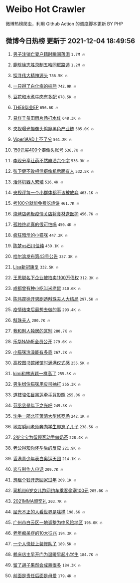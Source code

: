 # Weibo Hot Crawler 



微博热榜爬虫，利用 Github Action 的调度脚本更新 BY PHP 


## 微博今日热榜 更新于 2021-12-04 18:49:56 
1. [男子注销亡妻户籍时瞬间落泪](https://s.weibo.com/weibo?q=%23%E7%94%B7%E5%AD%90%E6%B3%A8%E9%94%80%E4%BA%A1%E5%A6%BB%E6%88%B7%E7%B1%8D%E6%97%B6%E7%9E%AC%E9%97%B4%E8%90%BD%E6%B3%AA%23&Refer=top) `1.7M 🔥` 

1. [鹿晗徐志胜录制五哈同框路透](https://s.weibo.com/weibo?q=%23%E9%B9%BF%E6%99%97%E5%BE%90%E5%BF%97%E8%83%9C%E5%BD%95%E5%88%B6%E4%BA%94%E5%93%88%E5%90%8C%E6%A1%86%E8%B7%AF%E9%80%8F%23&Refer=top) `1.2M 🔥` 

1. [探寻伟大精神源头](https://s.weibo.com/weibo?q=%23%E6%8E%A2%E5%AF%BB%E4%BC%9F%E5%A4%A7%E7%B2%BE%E7%A5%9E%E6%BA%90%E5%A4%B4%23&Refer=top) `786.5K 🔥` 

1. [一只得了白化病的棕熊](https://s.weibo.com/weibo?q=%E4%B8%80%E5%8F%AA%E5%BE%97%E4%BA%86%E7%99%BD%E5%8C%96%E7%97%85%E7%9A%84%E6%A3%95%E7%86%8A&Refer=top) `742.9K 🔥` 

1. [豆花和水煮牛肉有多配](https://s.weibo.com/weibo?q=%23%E8%B1%86%E8%8A%B1%E5%92%8C%E6%B0%B4%E7%85%AE%E7%89%9B%E8%82%89%E6%9C%89%E5%A4%9A%E9%85%8D%23&Refer=top) `678.5K 🔥` 

1. [THE9毕业EP](https://s.weibo.com/weibo?q=%23THE9%E6%AF%95%E4%B8%9AEP%23&Refer=top) `656.6K 🔥` 

1. [易烊千玺田雨片场打水仗](https://s.weibo.com/weibo?q=%23%E6%98%93%E7%83%8A%E5%8D%83%E7%8E%BA%E7%94%B0%E9%9B%A8%E7%89%87%E5%9C%BA%E6%89%93%E6%B0%B4%E4%BB%97%23&Refer=top) `648.3K 🔥` 

1. [央视曝光摄像头偷窥黑色产业链](https://s.weibo.com/weibo?q=%23%E5%A4%AE%E8%A7%86%E6%9B%9D%E5%85%89%E6%91%84%E5%83%8F%E5%A4%B4%E5%81%B7%E7%AA%A5%E9%BB%91%E8%89%B2%E4%BA%A7%E4%B8%9A%E9%93%BE%23&Refer=top) `585.0K 🔥` 

1. [Viper说AD上不了分](https://s.weibo.com/weibo?q=%23Viper%E8%AF%B4AD%E4%B8%8A%E4%B8%8D%E4%BA%86%E5%88%86%23&Refer=top) `561.2K 🔥` 

1. [150元买400个摄像头账号](https://s.weibo.com/weibo?q=%23150%E5%85%83%E4%B9%B0400%E4%B8%AA%E6%91%84%E5%83%8F%E5%A4%B4%E8%B4%A6%E5%8F%B7%23&Refer=top) `536.7K 🔥` 

1. [李现分享让药不然崩溃六个字](https://s.weibo.com/weibo?q=%23%E6%9D%8E%E7%8E%B0%E5%88%86%E4%BA%AB%E8%AE%A9%E8%8D%AF%E4%B8%8D%E7%84%B6%E5%B4%A9%E6%BA%83%E5%85%AD%E4%B8%AA%E5%AD%97%23&Refer=top) `536.3K 🔥` 

1. [张卫健不敢相信摄像机后面有人](https://s.weibo.com/weibo?q=%23%E5%BC%A0%E5%8D%AB%E5%81%A5%E4%B8%8D%E6%95%A2%E7%9B%B8%E4%BF%A1%E6%91%84%E5%83%8F%E6%9C%BA%E5%90%8E%E9%9D%A2%E6%9C%89%E4%BA%BA%23&Refer=top) `532.5K 🔥` 

1. [活体机器人繁殖](https://s.weibo.com/weibo?q=%E6%B4%BB%E4%BD%93%E6%9C%BA%E5%99%A8%E4%BA%BA%E7%B9%81%E6%AE%96&Refer=top) `526.4K 🔥` 

1. [央视评每一个小群体都不该被放弃](https://s.weibo.com/weibo?q=%23%E5%A4%AE%E8%A7%86%E8%AF%84%E6%AF%8F%E4%B8%80%E4%B8%AA%E5%B0%8F%E7%BE%A4%E4%BD%93%E9%83%BD%E4%B8%8D%E8%AF%A5%E8%A2%AB%E6%94%BE%E5%BC%83%23&Refer=top) `463.1K 🔥` 

1. [考100分就能免费吃烧饼](https://s.weibo.com/weibo?q=%23%E8%80%83100%E5%88%86%E5%B0%B1%E8%83%BD%E5%85%8D%E8%B4%B9%E5%90%83%E7%83%A7%E9%A5%BC%23&Refer=top) `461.7K 🔥` 

1. [烧烤店老板疫情关店将食材送医护](https://s.weibo.com/weibo?q=%23%E7%83%A7%E7%83%A4%E5%BA%97%E8%80%81%E6%9D%BF%E7%96%AB%E6%83%85%E5%85%B3%E5%BA%97%E5%B0%86%E9%A3%9F%E6%9D%90%E9%80%81%E5%8C%BB%E6%8A%A4%23&Refer=top) `456.7K 🔥` 

1. [孤独终老真的很可怕吗](https://s.weibo.com/weibo?q=%E5%AD%A4%E7%8B%AC%E7%BB%88%E8%80%81%E7%9C%9F%E7%9A%84%E5%BE%88%E5%8F%AF%E6%80%95%E5%90%97&Refer=top) `450.4K 🔥` 

1. [疯狂暗示的小猫咪](https://s.weibo.com/weibo?q=%23%E7%96%AF%E7%8B%82%E6%9A%97%E7%A4%BA%E7%9A%84%E5%B0%8F%E7%8C%AB%E5%92%AA%23&Refer=top) `447.2K 🔥` 

1. [陈梦vs石川佳纯](https://s.weibo.com/weibo?q=%23%E9%99%88%E6%A2%A6vs%E7%9F%B3%E5%B7%9D%E4%BD%B3%E7%BA%AF%23&Refer=top) `439.1K 🔥` 

1. [哈尔滨发布第43号公告](https://s.weibo.com/weibo?q=%E5%93%88%E5%B0%94%E6%BB%A8%E5%8F%91%E5%B8%83%E7%AC%AC43%E5%8F%B7%E5%85%AC%E5%91%8A&Refer=top) `337.3K 🔥` 

1. [Lisa新冠康复](https://s.weibo.com/weibo?q=%23Lisa%E6%96%B0%E5%86%A0%E5%BA%B7%E5%A4%8D%23&Refer=top) `332.5K 🔥` 

1. [王思聪名下企业被拍卖1100万债权](https://s.weibo.com/weibo?q=%E7%8E%8B%E6%80%9D%E8%81%AA%E5%90%8D%E4%B8%8B%E4%BC%81%E4%B8%9A%E8%A2%AB%E6%8B%8D%E5%8D%961100%E4%B8%87%E5%80%BA%E6%9D%83&Refer=top) `312.3K 🔥` 

1. [成都曾有种小吃叫米老鼠](https://s.weibo.com/weibo?q=%23%E6%88%90%E9%83%BD%E6%9B%BE%E6%9C%89%E7%A7%8D%E5%B0%8F%E5%90%83%E5%8F%AB%E7%B1%B3%E8%80%81%E9%BC%A0%23&Refer=top) `310.6K 🔥` 

1. [陈伟霆徐开骋剧透斛珠夫人大结局](https://s.weibo.com/weibo?q=%23%E9%99%88%E4%BC%9F%E9%9C%86%E5%BE%90%E5%BC%80%E9%AA%8B%E5%89%A7%E9%80%8F%E6%96%9B%E7%8F%A0%E5%A4%AB%E4%BA%BA%E5%A4%A7%E7%BB%93%E5%B1%80%23&Refer=top) `297.5K 🔥` 

1. [疫情结束后最想去做的事](https://s.weibo.com/weibo?q=%23%E7%96%AB%E6%83%85%E7%BB%93%E6%9D%9F%E5%90%8E%E6%9C%80%E6%83%B3%E5%8E%BB%E5%81%9A%E7%9A%84%E4%BA%8B%23&Refer=top) `293.4K 🔥` 

1. [斛珠夫人](https://s.weibo.com/weibo?q=%E6%96%9B%E7%8F%A0%E5%A4%AB%E4%BA%BA&Refer=top) `280.7K 🔥` 

1. [我和别人独居的区别](https://s.weibo.com/weibo?q=%23%E6%88%91%E5%92%8C%E5%88%AB%E4%BA%BA%E7%8B%AC%E5%B1%85%E7%9A%84%E5%8C%BA%E5%88%AB%23&Refer=top) `280.7K 🔥` 

1. [乐华NAME全员公开](https://s.weibo.com/weibo?q=%23%E4%B9%90%E5%8D%8ENAME%E5%85%A8%E5%91%98%E5%85%AC%E5%BC%80%23&Refer=top) `279.6K 🔥` 

1. [小猫咪洗澡能有多乖](https://s.weibo.com/weibo?q=%E5%B0%8F%E7%8C%AB%E5%92%AA%E6%B4%97%E6%BE%A1%E8%83%BD%E6%9C%89%E5%A4%9A%E4%B9%96&Refer=top) `267.2K 🔥` 

1. [高校图书馆闭馆时满满仪式感](https://s.weibo.com/weibo?q=%23%E9%AB%98%E6%A0%A1%E5%9B%BE%E4%B9%A6%E9%A6%86%E9%97%AD%E9%A6%86%E6%97%B6%E6%BB%A1%E6%BB%A1%E4%BB%AA%E5%BC%8F%E6%84%9F%23&Refer=top) `255.5K 🔥` 

1. [kimi和林志颖一样高了](https://s.weibo.com/weibo?q=%23kimi%E5%92%8C%E6%9E%97%E5%BF%97%E9%A2%96%E4%B8%80%E6%A0%B7%E9%AB%98%E4%BA%86%23&Refer=top) `255.5K 🔥` 

1. [男生绑住猫咪用皮带抽打](https://s.weibo.com/weibo?q=%23%E7%94%B7%E7%94%9F%E7%BB%91%E4%BD%8F%E7%8C%AB%E5%92%AA%E7%94%A8%E7%9A%AE%E5%B8%A6%E6%8A%BD%E6%89%93%23&Refer=top) `255.3K 🔥` 

1. [道枝骏佑目黑莲牵手背影照](https://s.weibo.com/weibo?q=%23%E9%81%93%E6%9E%9D%E9%AA%8F%E4%BD%91%E7%9B%AE%E9%BB%91%E8%8E%B2%E7%89%B5%E6%89%8B%E8%83%8C%E5%BD%B1%E7%85%A7%23&Refer=top) `255.0K 🔥` 

1. [范丞丞是年下之光吧](https://s.weibo.com/weibo?q=%23%E8%8C%83%E4%B8%9E%E4%B8%9E%E6%98%AF%E5%B9%B4%E4%B8%8B%E4%B9%8B%E5%85%89%E5%90%A7%23&Refer=top) `249.3K 🔥` 

1. [沈争一邵北笙萧清大型修罗场](https://s.weibo.com/weibo?q=%23%E6%B2%88%E4%BA%89%E4%B8%80%E9%82%B5%E5%8C%97%E7%AC%99%E8%90%A7%E6%B8%85%E5%A4%A7%E5%9E%8B%E4%BF%AE%E7%BD%97%E5%9C%BA%23&Refer=top) `242.1K 🔥` 

1. [地震瞬间老师奔向学生却忘了儿子](https://s.weibo.com/weibo?q=%23%E5%9C%B0%E9%9C%87%E7%9E%AC%E9%97%B4%E8%80%81%E5%B8%88%E5%A5%94%E5%90%91%E5%AD%A6%E7%94%9F%E5%8D%B4%E5%BF%98%E4%BA%86%E5%84%BF%E5%AD%90%23&Refer=top) `238.5K 🔥` 

1. [2岁宝宝为留顾客动手做奶茶](https://s.weibo.com/weibo?q=%232%E5%B2%81%E5%AE%9D%E5%AE%9D%E4%B8%BA%E7%95%99%E9%A1%BE%E5%AE%A2%E5%8A%A8%E6%89%8B%E5%81%9A%E5%A5%B6%E8%8C%B6%23&Refer=top) `228.4K 🔥` 

1. [老公得知你怀孕后的反应](https://s.weibo.com/weibo?q=%23%E8%80%81%E5%85%AC%E5%BE%97%E7%9F%A5%E4%BD%A0%E6%80%80%E5%AD%95%E5%90%8E%E7%9A%84%E5%8F%8D%E5%BA%94%23&Refer=top) `221.9K 🔥` 

1. [香港青少年表白奥运天团](https://s.weibo.com/weibo?q=%23%E9%A6%99%E6%B8%AF%E9%9D%92%E5%B0%91%E5%B9%B4%E8%A1%A8%E7%99%BD%E5%A5%A5%E8%BF%90%E5%A4%A9%E5%9B%A2%23&Refer=top) `214.1K 🔥` 

1. [恋与制作人电话](https://s.weibo.com/weibo?q=%23%E6%81%8B%E4%B8%8E%E5%88%B6%E4%BD%9C%E4%BA%BA%E7%94%B5%E8%AF%9D%23&Refer=top) `209.7K 🔥` 

1. [想租个钱开逸回家过年](https://s.weibo.com/weibo?q=%23%E6%83%B3%E7%A7%9F%E4%B8%AA%E9%92%B1%E5%BC%80%E9%80%B8%E5%9B%9E%E5%AE%B6%E8%BF%87%E5%B9%B4%23&Refer=top) `209.1K 🔥` 

1. [司机带6岁女儿跑网约车乘客偷塞100元](https://s.weibo.com/weibo?q=%23%E5%8F%B8%E6%9C%BA%E5%B8%A66%E5%B2%81%E5%A5%B3%E5%84%BF%E8%B7%91%E7%BD%91%E7%BA%A6%E8%BD%A6%E4%B9%98%E5%AE%A2%E5%81%B7%E5%A1%9E100%E5%85%83%23&Refer=top) `205.0K 🔥` 

1. [2021MMA颁奖礼](https://s.weibo.com/weibo?q=%232021MMA%E9%A2%81%E5%A5%96%E7%A4%BC%23&Refer=top) `203.7K 🔥` 

1. [屈光不正的人看世界是啥样](https://s.weibo.com/weibo?q=%23%E5%B1%88%E5%85%89%E4%B8%8D%E6%AD%A3%E7%9A%84%E4%BA%BA%E7%9C%8B%E4%B8%96%E7%95%8C%E6%98%AF%E5%95%A5%E6%A0%B7%23&Refer=top) `198.6K 🔥` 

1. [广州市白云区一地调整为中风险地区](https://s.weibo.com/weibo?q=%E5%B9%BF%E5%B7%9E%E5%B8%82%E7%99%BD%E4%BA%91%E5%8C%BA%E4%B8%80%E5%9C%B0%E8%B0%83%E6%95%B4%E4%B8%BA%E4%B8%AD%E9%A3%8E%E9%99%A9%E5%9C%B0%E5%8C%BA&Refer=top) `195.0K 🔥` 

1. [老年痴呆症的10大征兆](https://s.weibo.com/weibo?q=%23%E8%80%81%E5%B9%B4%E7%97%B4%E5%91%86%E7%97%87%E7%9A%8410%E5%A4%A7%E5%BE%81%E5%85%86%23&Refer=top) `194.3K 🔥` 

1. [一个人快赶上装修队了](https://s.weibo.com/weibo?q=%E4%B8%80%E4%B8%AA%E4%BA%BA%E5%BF%AB%E8%B5%B6%E4%B8%8A%E8%A3%85%E4%BF%AE%E9%98%9F%E4%BA%86&Refer=top) `189.5K 🔥` 

1. [赖床店主早开门为温暖早起小学生](https://s.weibo.com/weibo?q=%23%E8%B5%96%E5%BA%8A%E5%BA%97%E4%B8%BB%E6%97%A9%E5%BC%80%E9%97%A8%E4%B8%BA%E6%B8%A9%E6%9A%96%E6%97%A9%E8%B5%B7%E5%B0%8F%E5%AD%A6%E7%94%9F%23&Refer=top) `184.7K 🔥` 

1. [留了胡子果然会成熟很多](https://s.weibo.com/weibo?q=%23%E7%95%99%E4%BA%86%E8%83%A1%E5%AD%90%E6%9E%9C%E7%84%B6%E4%BC%9A%E6%88%90%E7%86%9F%E5%BE%88%E5%A4%9A%23&Refer=top) `184.3K 🔥` 

1. [前面是责任后面是母爱](https://s.weibo.com/weibo?q=%23%E5%89%8D%E9%9D%A2%E6%98%AF%E8%B4%A3%E4%BB%BB%E5%90%8E%E9%9D%A2%E6%98%AF%E6%AF%8D%E7%88%B1%23&Refer=top) `179.4K 🔥` 

